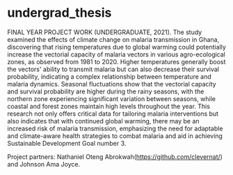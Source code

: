 # undergrad_thesis
FINAL YEAR PROJECT WORK (UNDERGRADUATE, 2021).
The study examined the effects of climate change on malaria transmission in Ghana, discovering that rising temperatures due to global warming could potentially increase the vectorial capacity of malaria vectors in various agro-ecological zones, as observed from 1981 to 2020. Higher temperatures generally boost the vectors' ability to transmit malaria but can also decrease their survival probability, indicating a complex relationship between temperature and malaria dynamics. Seasonal fluctuations show that the vectorial capacity and survival probability are higher during the rainy seasons, with the northern zone experiencing significant variation between seasons, while coastal and forest zones maintain high levels throughout the year. This research not only offers critical data for tailoring malaria interventions but also indicates that with continued global warming, there may be an increased risk of malaria transmission, emphasizing the need for adaptable and climate-aware health strategies to combat malaria and aid in achieving Sustainable Development Goal number 3.


Project partners: Nathaniel Oteng Abrokwah(https://github.com/clevernat/) and Johnson Ama Joyce. 

